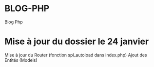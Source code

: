 # BLOG-PHP
Blog Php

# Mise à jour du dossier le 24 janvier
Mise à jour du Router (fonction spl_autoload dans index.php)
Ajout des Entités (Models)
